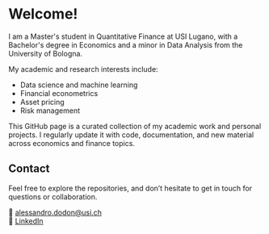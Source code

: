 # Welcome!

I am a Master's student in Quantitative Finance at USI Lugano, with a Bachelor's degree in Economics and a minor in Data Analysis from the University of Bologna.

My academic and research interests include:
- Data science and machine learning
- Financial econometrics
- Asset pricing
- Risk management

This GitHub page is a curated collection of my academic work and personal projects. I regularly update it with code, documentation, and new material across economics and finance topics.

## Contact

Feel free to explore the repositories, and don’t hesitate to get in touch for questions or collaboration.

📧 alessandro.dodon@usi.ch  
🔗 [LinkedIn](https://www.linkedin.com/in/alessandro-dodon-123a981a9/)
